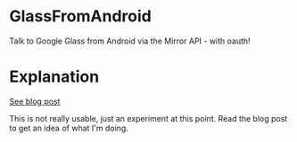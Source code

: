 GlassFromAndroid
================

Talk to Google Glass from Android via the Mirror API - with oauth!

# Explanation

[See blog post](http://www.recursiverobot.com/post/58617752522/talking-to-glass-from-android-via-the-mirror-api)

This is not really usable, just an experiment at this point. Read the blog post to get an idea of what I'm doing.
